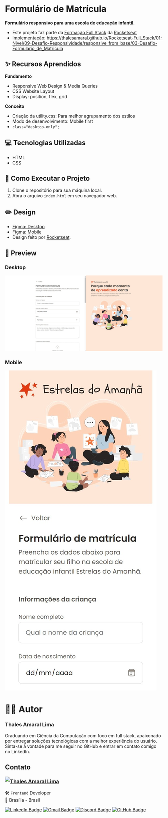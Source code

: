 # Formulário de Matrícula

**Formulário responsivo para uma escola de educação infantil.**

- Este projeto faz parte da [Formação Full Stack](https://github.com/thalesamaral/Rocketseat-Full_Stack/tree/main) da [Rocketseat](https://www.rocketseat.com.br/)
- Implementação: https://thalesamaral.github.io/Rocketseat-Full_Stack/01-Nivel/09-Desafio-Responsividade/responsive_from_base/03-Desafio-Formulario_de_Matricula

## ✨ Recursos Aprendidos

**Fundamento**
- Responsive Web Design & Media Queries
- CSS Website Layout
- Display: position, flex, grid

**Conceito**
- Criação da utility.css: Para melhor agrupamento dos estilos
- Modo de desenvolvimento: Mobile first
- `class="desktop-only";`

## 💻 Tecnologias Utilizadas

- HTML
- CSS

## 📝 Como Executar o Projeto

1. Clone o repositório para sua máquina local.
2. Abra o arquivo `index.html` em seu navegador web.

## ✏️ Design

- [Figma: Desktop](https://www.figma.com/community/file/1365016793556649696)
- [Figma: Mobile](https://www.figma.com/community/file/1392235383386426797)
- Design feito por [Rocketseat](https://www.rocketseat.com.br/).

## 👀 Preview

### Desktop
![Prévia do Formulário para uma escola de educação infantil](assets/readme/Preview-Formulario_de_Matricula.jpeg)

### Mobile
![Prévia do Formulário para uma escola de educação infantil](assets/readme/Preview-Formulario_de_Matricula-mobile.jpeg)

# 👨‍💻 Autor

### Thales Amaral Lima
Graduando em Ciência da Computação com foco em full stack, apaixonado por entregar soluções tecnológicas com a melhor experiência do usuário.
Sinta-se à vontade para me seguir no GitHub e entrar em contato comigo no LinkedIn.

## Contato

<img align="left" src="https://www.github.com/thalesamaral.png?size=150">

### [**Thales Amaral Lima**](https://github.com/thalesamaral)

🛠 `Frontend` Developer <br>
📍 Brasília - Brasil

<a href="https://www.linkedin.com/in/thales-amaral-lima"><img src="https://img.shields.io/badge/LinkedIn-0077B5?style=flat&logo=linkedin&logoColor=white" alt="LinkedIn Badge" height="25"></a>&nbsp;<a href="mailto:thaleslima225@gmail.com"><img src="https://img.shields.io/badge/Gmail-D14836?style=flat&logo=gmail&logoColor=white" alt="Gmail Badge" height="25"></a>&nbsp;<a href="#"><img src="https://img.shields.io/badge/Discord-%237289DA.svg?logo=discord&logoColor=white" title="Thales Amaral#0416" alt="Discord Badge" height="25"></a>&nbsp;<a href="https://www.github.com/thalesamaral"><img src="https://img.shields.io/badge/GitHub-100000?style=flat&logo=github&logoColor=white" alt="GitHub Badge" height="25"></a>&nbsp;<br clear="left"/>